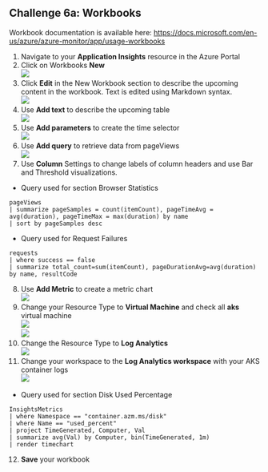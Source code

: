 ## Challenge 6a: Workbooks

Workbook documentation is available here: https://docs.microsoft.com/en-us/azure/azure-monitor/app/usage-workbooks<br/>
1. Navigate to your **Application Insights** resource in the Azure Portal<br/>
2. Click on Workbooks **New**<br/>
      <img src="images/book.jpg"/><br/>
3. Click **Edit** in the New Workbook section to describe the upcoming content in the workbook. Text is edited using Markdown syntax.<br/>
      <img src="images/book2.jpg"/><br/>
4. Use **Add text** to describe the upcoming table<br/>
      <img src="images/book3.jpg"/><br/>
5. Use **Add parameters** to create the time selector<br/>
      <img src="images/book1.jpg"/><br/>
6. Use **Add query** to retrieve data from pageViews<br/>
      <img src="images/book4.jpg"/><br/>
7. Use **Column** Settings to change labels of column headers and use Bar and Threshold visualizations.
 * Query used for section Browser Statistics
```
pageViews
| summarize pageSamples = count(itemCount), pageTimeAvg = avg(duration), pageTimeMax = max(duration) by name
| sort by pageSamples desc
```
 * Query used for Request Failures
```
requests
| where success == false
| summarize total_count=sum(itemCount), pageDurationAvg=avg(duration) by name, resultCode
```
8. Use **Add Metric** to create a metric chart<br/>
      <img src="images/book5.jpg"/><br/>
9. Change your Resource Type to **Virtual Machine** and check all **aks** virtual machine<br/>
      <img src="images/book6.jpg"/><br/>
      <img src="images/book7.jpg"/><br/>
10. Change the Resource Type to **Log Analytics**<br/>
      <img src="images/book8.jpg"/><br/>
11. Change your workspace to the **Log Analytics workspace** with your AKS container logs<br/>
      <img src="images/book9.jpg"/><br/>
 * Query used for section Disk Used Percentage<br/>
```
InsightsMetrics
| where Namespace == "container.azm.ms/disk" 
| where Name == "used_percent"
| project TimeGenerated, Computer, Val 
| summarize avg(Val) by Computer, bin(TimeGenerated, 1m)
| render timechart
```
12. **Save** your workbook<br/>
